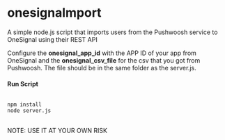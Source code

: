# onesignalmport
A simple node.js script that imports users from the Pushwoosh service to OneSignal using their REST API

Configure the <b>onesignal_app_id</b> with the APP ID of your app from OneSignal and the <b>onesignal_csv_file</b> for the csv that you got from Pushwoosh. The file should be in the same folder as the server.js.

<h4>Run Script</h4>
<pre>
<code>
npm install
node server.js
</code>
</pre>

ΝΟΤΕ: USE IT AT YOUR OWN RISK